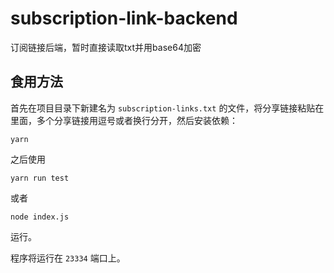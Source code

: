 # subscription-link-backend
订阅链接后端，暂时直接读取txt并用base64加密

## 食用方法

首先在项目目录下新建名为 `subscription-links.txt` 的文件，将分享链接粘贴在里面，多个分享链接用逗号或者换行分开，然后安装依赖：

```shell
yarn
```

之后使用

```shell
yarn run test
```

或者

```shell
node index.js
```

运行。

程序将运行在 `23334` 端口上。

